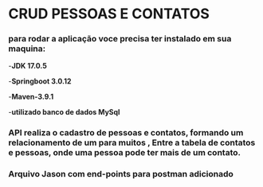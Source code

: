 # CRUD PESSOAS E CONTATOS

### para rodar a aplicação voce precisa ter instalado em sua maquina:

-**JDK 17.0.5**

-**Springboot 3.0.12**

-**Maven-3.9.1**

-**utilizado banco de dados MySql**

### API realiza o cadastro de pessoas e contatos, formando um relacionamento de **um para muitos** , Entre a tabela de contatos e pessoas, onde uma pessoa pode ter mais de um contato.

### Arquivo Jason com end-points para postman adicionado
